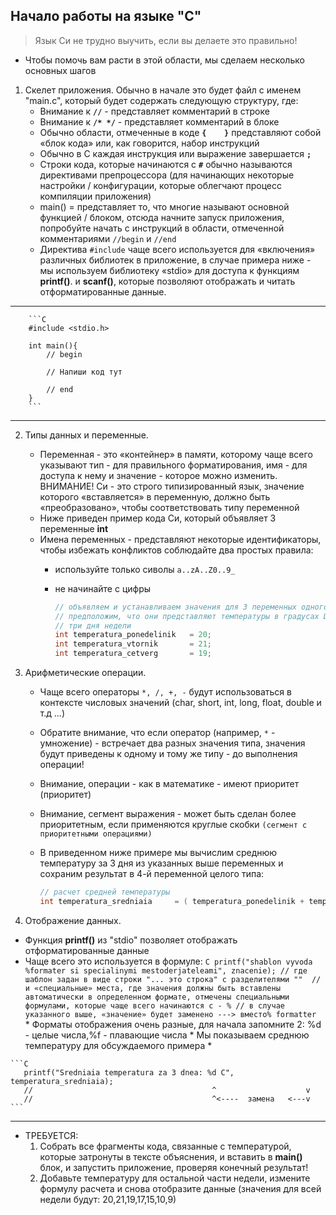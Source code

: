 ## Начало работы на языке "C" 

> Язык Си не трудно выучить, если вы делаете это правильно!

* Чтобы помочь вам расти в этой области, мы сделаем несколько основных шагов


1. Скелет приложения. Обычно в начале это будет файл с именем "main.c", который будет содержать следующую структуру, где:
    * Внимание к **```//```** - представляет комментарий в строке
    * Внимание к **```/* */```** - представляет комментарий в блоке
    * Обычно области, отмеченные в коде **```{    }```** представляют собой «блок кода» или, как говорится, набор инструкций
    * Обычно в C каждая инструкция или выражение завершается **```;```**
    * Строки кода, которые начинаются с **```#```** обычно называются директивами препроцессора (для начинающих некоторые настройки / конфигурации, которые облегчают процесс компиляции приложения)
    * main() = представляет то, что многие называют основной функцией / блоком, отсюда начните запуск приложения, попробуйте начать с инструкций в области, отмеченной комментариями  ```//begin``` и ```//end```
    * Директива  ```#include``` чаще всего используется для «включения» различных библиотек в приложение, в случае примера ниже - мы используем библиотеку «stdio» для доступа к функциям **printf()**. и **scanf()**, которые позволяют отображать и читать отформатированные данные.  

---

        ```C
        #include <stdio.h>

        int main(){
            // begin

            // Напиши код тут

            // end
        }
        ```
---

2. Типы данных и переменные.
   * Переменная - это «контейнер» в памяти, которому чаще всего указывают тип - для правильного форматирования, имя - для доступа к нему и значение - которое можно изменить. ВНИМАНИЕ! Cи - это строго типизированный язык, значение которого «вставляется» в переменную, должно быть «преобразовано», чтобы соответствовать типу переменной
   * Ниже приведен пример кода Cи, который объявляет 3 переменные **int**
   * Имена переменных - представляют некоторые идентификаторы, чтобы избежать конфликтов соблюдайте два простых правила:
     * используйте только сиволы ```a..zA..Z0..9_```
     * не начинайте с цифры

        ```C
        // объявляем и устанавливаем значения для 3 переменных одного типа
        // предположим, что они представляют температуры в градусах Цельсия для первого
        // три дня недели
        int temperatura_ponedelinik   = 20; 
        int temperatura_vtornik       = 21; 
        int temperatura_cetverg       = 19; 

        ```

3. Арифметические операции.
   * Чаще всего операторы ```*, /, +, -``` будут использоваться в контексте числовых значений (char, short, int, long, float, double и т.д ...)
   * Обратите внимание, что если оператор (например, ```*``` - умножение) - встречает два разных значения типа, значения будут приведены к одному и тому же типу - до выполнения операции!
   * Внимание, операции - как в математике - имеют приоритет (приоритет)
   * Внимание, сегмент выражения - может быть сделан более приоритетным, если применяются круглые скобки ```(сегмент с приоритетными операциями)```
   * В приведенном ниже примере мы вычислим среднюю температуру за 3 дня из указанных выше переменных и сохраним результат в 4-й переменной целого типа:

        ```C
        // расчет средней температуры
        int temperatura_sredniaia     = ( temperatura_ponedelinik + temperatura_vtornik + temperatura_cetverg ) / 3;
        ``` 
4.  Отображение данных.
   * Функция **printf()** из "stdio" позволяет отображать отформатированные данные
   * Чаще всего это используется в формуле:
    ```C
       printf("shablon vyvoda %formater si specialinymi mestoderjateleami", znacenie);
       // где шаблон задан в виде строки "... это строка" с разделителями "" 
       // и «специальные» места, где значения должны быть вставлены автоматически в определенном формате, отмечены специальными формулами, которые чаще всего начинаются с - %
       // в случае указанного выше, «значение» будет заменено ---> вместо% formatter
    ```
    * Форматы отображения очень разные, для начала запомните 2: %d - целые числа,%f - плавающие числа
    * Мы показываем среднюю температуру для обсуждаемого примера
    * 

    ```C
       printf("Sredniaia temperatura za 3 dnea: %d C", temperatura_sredniaia);
       //                                        ^                    v
       //                                        ^<----  замена   <---v          
    ```

---
* ТРЕБУЕТСЯ: 
  1. Собрать все фрагменты кода, связанные с температурой, которые затронуты в тексте объяснения, и вставить в **main()** блок, и запустить приложение, проверяя конечный результат!
  2. Добавьте температуру для остальной части недели, измените формулу расчета и снова отобразите данные (значения для всей недели будут: 20,21,19,17,15,10,9)

